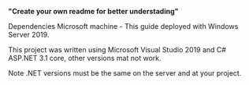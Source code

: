 **"Create your own readme for better understading"**


Dependencies
Microsoft machine - This guide deployed with Windows Server 2019.

This project was written using Microsoft Visual Studio 2019 and C# ASP.NET 3.1 core, other versions mat not work.

Note .NET versions must be the same on the server and at your project.
